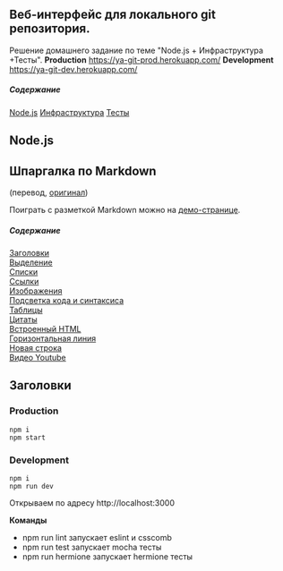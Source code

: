 
## Веб-интерфейс для локального git репозитория.
Решение домашнего задание по теме "Node.js + Инфраструктура +Тесты".
**Production** https://ya-git-prod.herokuapp.com/
**Development** https://ya-git-dev.herokuapp.com/

##### Содержание
[Node.js](#node)
[Инфраструктура](#infrastructure)
[Тесты](#tests)

## Node.js

Шпаргалка по Markdown
---------------------

(перевод, [оригинал](https://github.com/adam-p/markdown-here/wiki/Markdown-Cheatsheet))

Поиграть с разметкой Markdown можно на [демо-странице](http://www.markdown-here.com/livedemo.html).

##### Содержание  
[Заголовки](#headers)  
[Выделение](#emphasis)  
[Списки](#lists)  
[Ссылки](#links)  
[Изображения](#images)  
[Подсветка кода и синтаксиса](#code)  
[Таблицы](#tables)  
[Цитаты](#blockquotes)  
[Встроенный HTML](#html)  
[Горизонтальная линия](#hr)  
[Новая строка](#lines)  
[Видео Youtube](#videos)  

<a name="headers"><h2>Заголовки</h2></a>












### Production
```
npm i
npm start
```
### Development
```
npm i
npm run dev
```
Открываем по адресу http://localhost:3000

**Команды**
* npm run lint запускает eslint и csscomb
* npm run test запускает mocha тесты
* npm run hermione запускает hermione тесты
